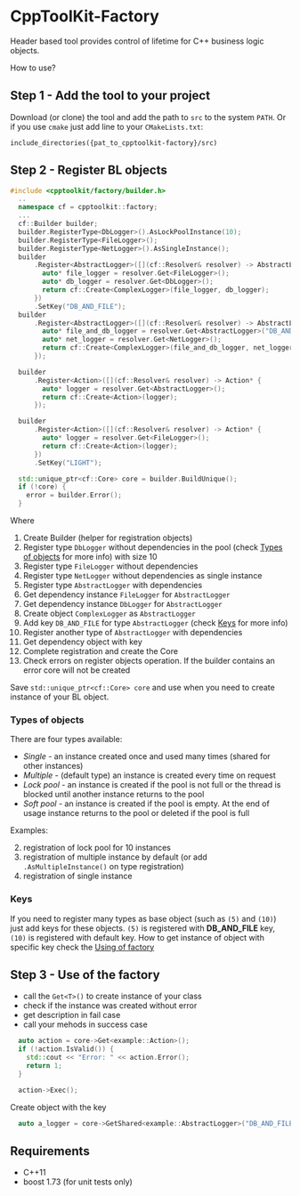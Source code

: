 # CppToolKit-Factory
Header based tool provides control of lifetime for C++ business logic objects.

How to use?

## Step 1 - Add the tool to your project

Download (or clone) the tool and add the path to `src` to the system `PATH`. Or if you use `cmake` just add line to your `CMakeLists.txt`:
```
include_directories({pat_to_cpptoolkit-factory}/src)
```

## Step 2 - Register BL objects

```cpp
#include <cpptoolkit/factory/builder.h>
  ..
  namespace cf = cpptoolkit::factory;
  ...
  cf::Builder builder;                                                              // (1)
  builder.RegisterType<DbLogger>().AsLockPoolInstance(10);                          // (2)
  builder.RegisterType<FileLogger>();                                               // (3)
  builder.RegisterType<NetLogger>().AsSingleInstance();                             // (4)
  builder
      .Register<AbstractLogger>([](cf::Resolver& resolver) -> AbstractLogger* {     // (5)
        auto* file_logger = resolver.Get<FileLogger>();                             // (6)
        auto* db_logger = resolver.Get<DbLogger>();                                 // (7)
        return cf::Create<ComplexLogger>(file_logger, db_logger);                   // (8)
      })
      .SetKey("DB_AND_FILE");                                                       // (9)
  builder
      .Register<AbstractLogger>([](cf::Resolver& resolver) -> AbstractLogger* {     // (10)
        auto* file_and_db_logger = resolver.Get<AbstractLogger>("DB_AND_FILE");     // (11)
        auto* net_logger = resolver.Get<NetLogger>();
        return cf::Create<ComplexLogger>(file_and_db_logger, net_logger);
      });

  builder
      .Register<Action>([](cf::Resolver& resolver) -> Action* {
        auto* logger = resolver.Get<AbstractLogger>();
        return cf::Create<Action>(logger);
      });

  builder
      .Register<Action>([](cf::Resolver& resolver) -> Action* {
        auto* logger = resolver.Get<FileLogger>();
        return cf::Create<Action>(logger);
      })
      .SetKey("LIGHT");

  std::unique_ptr<cf::Core> core = builder.BuildUnique();                           // (12)
  if (!core) {                                                                      // (13)
    error = builder.Error();
  }
```
Where
1. Create Builder (helper for registration objects)
2. Register type `DbLogger` without dependencies in the pool (check [Types of objects](#types-of-objects) for more info) with size 10
3. Register type `FileLogger` without dependencies
4. Register type `NetLogger` without dependencies as single instance 
5. Register type `AbstractLogger` with dependencies
6. Get dependency instance `FileLogger` for `AbstractLogger`
7. Get dependency instance `DbLogger` for `AbstractLogger`
8. Create object `ComplexLogger` as `AbstractLogger`
9. Add key `DB_AND_FILE` for type `AbstractLogger` (check [Keys](#Keys) for more info)
10. Register another type of `AbstractLogger` with dependencies
11. Get dependency object with key
12. Complete registration and create the Core
13. Check errors on register objects operation. If the builder contains an error core will not be created

Save `std::unique_ptr<cf::Core> core` and use when you need to create instance of your BL object.

### Types of objects
There are four types available:
- *Single* - an instance created once and used many times (shared for other instances)
- *Multiple* - (default type) an instance is created every time on request
- *Lock pool* - an instance is created if the pool is not full or the thread is blocked until another instance returns to the pool
- *Soft pool* - an instance is created if the pool is empty. At the end of usage instance returns to the pool or deleted if the pool is full

Examples:

2. registration of lock pool for 10 instances
3. registration of multiple instance by default (or add `.AsMultipleInstance()` on type registration)
4. registration of single instance

### Keys

If you need to register many types as base object (such as `(5)` and `(10)`) just add keys for these objects. `(5)` is registered with **DB_AND_FILE** key, `(10)` is registered with default key.
How to get instance of object with specific key check the [Using of factory](#using-of-factory)

## Step 3 - Use of the factory

* call the `Get<T>()` to create instance of your class
* check if the instance was created without error
* get description in fail case
* call your mehods in success case

```cpp
  auto action = core->Get<example::Action>();
  if (!action.IsValid()) {
    std::cout << "Error: " << action.Error();
    return 1;
  }

  action->Exec();
```

Create object with the key
```cpp
  auto a_logger = core->GetShared<example::AbstractLogger>("DB_AND_FILE");
```

## Requirements

* C++11
* boost 1.73 (for unit tests only)
